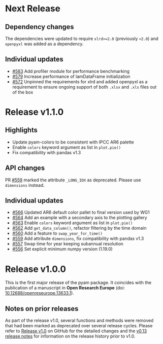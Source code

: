 # Next Release

## Dependency changes

The dependencies were updated to require `xlrd>=2.0` (previously `<2.0`) and `openpyxl` was added as a dependency.

## Individual updates

- [#583](https://github.com/IAMconsortium/pyam/pull/583) Add profiler module for performance benchmarking
- [#579](https://github.com/IAMconsortium/pyam/pull/579) Increase performance of IamDataFrame initialization
- [#572](https://github.com/IAMconsortium/pyam/pull/572) Unpinned the requirements for xlrd and added openpyxl as a requirement to ensure ongoing support of both `.xlsx` and `.xls` files out of the box

# Release v1.1.0

## Highlights

- Update pyam-colors to be consistent with IPCC AR6 palette
- Enable `colors` keyword argument as list in `plot.pie()`
- Fix compatibility with pandas v1.3

## API changes

PR [#559](https://github.com/IAMconsortium/pyam/pull/559) marked
the attribute `_LONG_IDX` as deprecated. Please use `dimensions` instead. 

## Individual updates

- [#566](https://github.com/IAMconsortium/pyam/pull/566) Updated AR6 default color pallet to final version used by WG1
- [#564](https://github.com/IAMconsortium/pyam/pull/564) Add an example with a secondary axis to the plotting gallery 
- [#563](https://github.com/IAMconsortium/pyam/pull/563) Enable `colors` keyword argument as list in `plot.pie()` 
- [#562](https://github.com/IAMconsortium/pyam/pull/562) Add `get_data_column()`, refactor filtering by the time domain
- [#560](https://github.com/IAMconsortium/pyam/pull/560) Add a feature to `swap_year_for_time()`
- [#559](https://github.com/IAMconsortium/pyam/pull/559) Add attribute `dimensions`, fix compatibility with pandas v1.3
- [#557](https://github.com/IAMconsortium/pyam/pull/557) Swap time for year keeping subannual resolution
- [#556](https://github.com/IAMconsortium/pyam/pull/556) Set explicit minimum numpy version (1.19.0)

# Release v1.0.0

This is the first major release of the pyam package.
It coincides with the publication of a manuscript in **Open Research Europe**
(doi: [10.12688/openreseurope.13633.1](http://doi.org/10.12688/openreseurope.13633.1)).

## Notes on prior releases

As part of the release v1.0, several functions and methods were removed
that had been marked as deprecated over several release cycles.
Please refer to [Release v1.0](https://github.com/IAMconsortium/pyam/releases/tag/v1.0.0)
on GitHub for the detailed changes and
the [v0.13 release notes](https://github.com/IAMconsortium/pyam/blob/v0.13.0/RELEASE_NOTES.md)
for information on the release history prior to v1.0.
